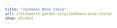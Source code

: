 ```yaml
---
title: "Jackmans Wine Store"
url: /letchworth-garden-city/jackmans-wine-store/
shop: alcohol
---
```

